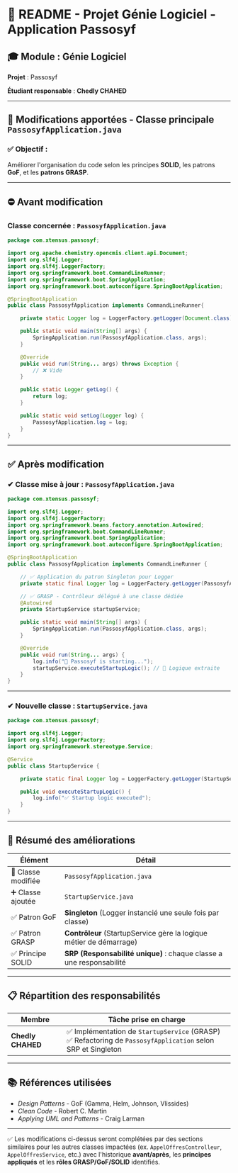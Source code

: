 # 📄 README - Projet Génie Logiciel - Application Passosyf

## 🎓 Module : Génie Logiciel

**Projet** : Passosyf

**Étudiant responsable** : **Chedly CHAHED**

---

## 🧩 Modifications apportées - Classe principale `PassosyfApplication.java`

### ✅ Objectif :

Améliorer l'organisation du code selon les principes **SOLID**, les patrons **GoF**, et les **patrons GRASP**.

---

## ⛔ Avant modification

### Classe concernée : `PassosyfApplication.java`

```java
package com.xtensus.passosyf;

import org.apache.chemistry.opencmis.client.api.Document;
import org.slf4j.Logger;
import org.slf4j.LoggerFactory;
import org.springframework.boot.CommandLineRunner;
import org.springframework.boot.SpringApplication;
import org.springframework.boot.autoconfigure.SpringBootApplication;

@SpringBootApplication
public class PassosyfApplication implements CommandLineRunner{

    private static Logger log = LoggerFactory.getLogger(Document.class); // ❌ Mauvais logger

    public static void main(String[] args) {
        SpringApplication.run(PassosyfApplication.class, args);
    }

    @Override
    public void run(String... args) throws Exception {
        // ❌ Vide
    }

    public static Logger getLog() {
        return log;
    }

    public static void setLog(Logger log) {
        PassosyfApplication.log = log;
    }
}
```

---

## ✅ Après modification

### ✔ Classe mise à jour : `PassosyfApplication.java`

```java
package com.xtensus.passosyf;

import org.slf4j.Logger;
import org.slf4j.LoggerFactory;
import org.springframework.beans.factory.annotation.Autowired;
import org.springframework.boot.CommandLineRunner;
import org.springframework.boot.SpringApplication;
import org.springframework.boot.autoconfigure.SpringBootApplication;

@SpringBootApplication
public class PassosyfApplication implements CommandLineRunner {

    // ✅ Application du patron Singleton pour Logger
    private static final Logger log = LoggerFactory.getLogger(PassosyfApplication.class);

    // ✅ GRASP - Contrôleur délégué à une classe dédiée
    @Autowired
    private StartupService startupService;

    public static void main(String[] args) {
        SpringApplication.run(PassosyfApplication.class, args);
    }

    @Override
    public void run(String... args) {
        log.info("🚀 Passosyf is starting...");
        startupService.executeStartupLogic(); // 🧠 Logique extraite
    }
}
```

---

### ✔ Nouvelle classe : `StartupService.java`

```java
package com.xtensus.passosyf;

import org.slf4j.Logger;
import org.slf4j.LoggerFactory;
import org.springframework.stereotype.Service;

@Service
public class StartupService {

    private static final Logger log = LoggerFactory.getLogger(StartupService.class);

    public void executeStartupLogic() {
        log.info("✅ Startup logic executed");
    }
}
```

---

## 📌 Résumé des améliorations

| Élément              | Détail                                                                 |
|----------------------|------------------------------------------------------------------------|
| 🔧 Classe modifiée    | `PassosyfApplication.java`                                             |
| ➕ Classe ajoutée     | `StartupService.java`                                                  |
| ✅ Patron GoF         | **Singleton** (Logger instancié une seule fois par classe)             |
| ✅ Patron GRASP       | **Contrôleur** (StartupService gère la logique métier de démarrage)    |
| ✅ Principe SOLID     | **SRP (Responsabilité unique)** : chaque classe a une responsabilité   |

---

## 📋 Répartition des responsabilités

| Membre                 | Tâche prise en charge                                                                                           |
|------------------------|-----------------------------------------------------------------------------------------------------------------|
| **Chedly CHAHED**       | ✅ Implémentation de `StartupService` (GRASP) <br> ✅ Refactoring de `PassosyfApplication` selon SRP et Singleton |

---

## 📚 Références utilisées

- *Design Patterns* - GoF (Gamma, Helm, Johnson, Vlissides)
- *Clean Code* - Robert C. Martin
- *Applying UML and Patterns* - Craig Larman

---

✅ Les modifications ci-dessus seront complétées par des sections similaires pour les autres classes impactées (ex. `AppelOffresControlleur`, `AppelOffresService`, etc.) avec l'historique **avant/après**, les **principes appliqués** et les **rôles GRASP/GoF/SOLID** identifiés.
